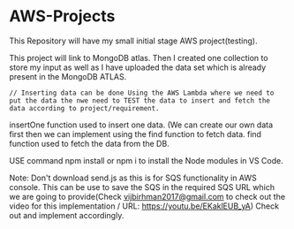# AWS-Projects
This Repository will have my small initial stage AWS project(testing).


This project will link to MongoDB atlas. Then I created one collection to store my input as well as I have uploaded the data set which is already present in the MongoDB ATLAS.

````// Inserting data can be done Using the AWS Lambda where we need to put the data the nwe need to TEST the data to insert and fetch the data according to project/requirement.````
   
insertOne function used to insert one data. (We can create our own data first then we can implement using the find function to fetch data.
find function used to fetch the data from the DB.

USE command npm install or npm i to install the Node modules in VS Code.


Note: Don't download send.js as this is for SQS functionality in AWS console. This can be use to save the SQS in the required SQS URL which we are going to provide(Check vijbirhman2017@gmail.com to check out the video for this implementation / URL: https://youtu.be/EKaklEUB_yA) Check out and implement accordingly.
